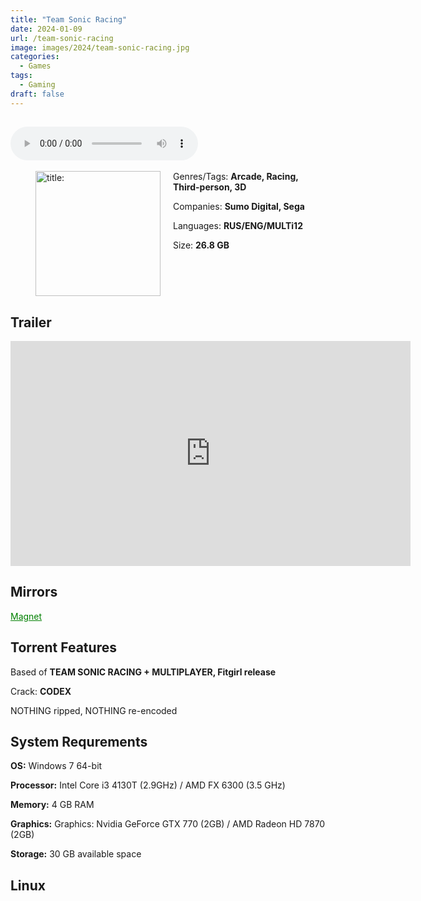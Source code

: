 ```yaml
---
title: "Team Sonic Racing"
date: 2024-01-09
url: /team-sonic-racing
image: images/2024/team-sonic-racing.jpg
categories:
  - Games
tags:
  - Gaming
draft: false
---
```

##
<style>
  body.dark-mode,
  body.dark-mode main * {
    background: url('/images/2024/team-sonic-racing2.jpg') center center fixed no-repeat;
    background-size: 100% 100%;
    background-size: cover;
    color: #f5f5f5;
  }
</style>
<script>
    document.addEventListener('DOMContentLoaded', function () {
        var body = document.body;
        var switcher = document.querySelector('.js-toggle');
                body.classList.add('dark-mode');
                // Save user preference in storage
                localStorage.setItem('darkMode', 'true');
            
        });
</script>

<audio controls autoplay>
  <source src="/audio/team-sonic-racing.mp3" type="audio/mp3">
  Your browser does not support the audio tag.
</audio>⠀⠀⠀
⠀
<figure style="float: left; margin-right: 20px;">
  <img src="/images/2024/team-sonic-racing.jpg" alt="title: "Cuphead"" style="width: 200px;">
</figure>

Genres/Tags: **Arcade, Racing, Third-person, 3D**

Companies: **Sumo Digital, Sega**

Languages: **RUS/ENG/MULTi12**

Size: **26.8 GB**

# ⠀

## Trailer
<iframe width="640" height="360" src="https://www.youtube.com/embed/Av4UMMRAUNM" title="Team Sonic Racing - Speed Up Trailer" frameborder="0" allow="accelerometer; autoplay; clipboard-write; encrypted-media; gyroscope; picture-in-picture; web-share" allowfullscreen></iframe>

## Mirrors
<a href="magnet:?xt=urn:btih:NPGCE2534MJTA755GQ3U7Q4W2WDOQXC2&dn=Team%20Sonic%20Racing" style="color: green;">Magnet</a>

## Torrent Features
Based of **TEAM SONIC RACING + MULTIPLAYER, Fitgirl release**

Crack: **CODEX**

NOTHING ripped, NOTHING re-encoded

## System Requrements
**OS:** Windows 7 64-bit

**Processor:** Intel Core i3 4130T (2.9GHz) / AMD FX 6300 (3.5 GHz)

**Memory:** 4 GB RAM

**Graphics:** Graphics: Nvidia GeForce GTX 770 (2GB) / AMD Radeon HD 7870 (2GB)


**Storage:** 30 GB available space


## Linux
